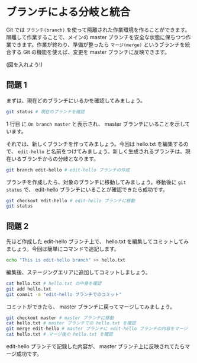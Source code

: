 # ブランチによる分岐と統合

Git では `ブランチ(branch)` を使って隔離された作業環境を作ることができます。隔離して作業することで、メインの master ブランチを安全な状態に保ちつつ作業できます。作業が終わり、準備が整ったら `マージ(merge)` というブランチを統合する Git の機能を使えば、変更を master ブランチに反映できます。

(図を入れよう!)

## 問題 1

まずは、現在どのブランチにいるかを確認してみましょう。

```bash
git status # 現在のブランチを確認
```

1 行目 に `On branch master` と表示され、 master ブランチにいることを示しています。

それでは、新しくブランチを作ってみましょう。今回は hello.txt を編集するので、 `edit-hello` と名前をつけてみましょう。新しく生成されるブランチは、現在いるブランチからの分岐となります。

```bash
git branch edit-hello # edit-hello ブランチの作成
```

ブランチを作成したら、対象のブランチに移動してみましょう。移動後に `git status` で、 edit-hello ブランチにいることが確認できたら成功です。

```bash
git checkout edit-hello # edit-hello ブランチに移動
git status
```

## 問題 2

先ほど作成した edit-hello ブランチ上で、 hello.txt を編集してコミットしてみましょう。今回は簡単にコマンドで追記します。

```bash
echo "This is edit-hello branch" >> hello.txt
```

編集後、ステージングエリアに追加してコミットしましょう。

```bash
cat hello.txt # hello.txt の中身を確認
git add hello.txt
git commit -m "edit-hello ブランチでのコミット"
```

コミットができたら、 master ブランチに戻ってマージしてみましょう。

```bash
git checkout master # master ブランチに移動
cat hello.txt # master ブランチでの hello.txt を確認
git merge edit-hello # master ブランチに edit-hello ブランチの内容をマージ
cat hello.txt # マージ後の hello.txt を確認
```

edit-hello ブランチで記録した内容が、 master ブランチ上に反映されてたらマージ成功です。
